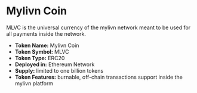 # Mylivn Coin

MLVC is the universal currency of the mylivn network meant to be used for all payments inside the network.

- **Token Name:** Mylivn Coin  
- **Token Symbol:** MLVC 
- **Token Type:** ERC20 
- **Deployed in:** Ethereum Network 
- **Supply:** limited to one billion tokens 
- **Token Features:** burnable, off-chain transactions support inside the mylivn platform 
